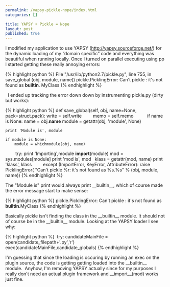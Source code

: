 ```yaml
--- 
permalink: /yapsy-pickle-nope/index.html
categories: []

title: YAPSY + Pickle = Nope
layout: post
published: true
---
```

I modified my application to use YAPSY (<a href="http://yapsy.sourceforge.net/)">http://yapsy.sourceforge.net/)</a> for the dynamic loading of my &ldquo;domain specific&rdquo; code
and everything was beautiful when running locally. Once I turned on parallel executing using pp I started getting these really annoying errors:

{% highlight python %}
File "/usr/lib/python2.7/pickle.py", line 755, in save_global (obj, module, name))
pickle.PicklingError: Can't pickle : it's not found as __builtin__. MyClass
{% endhighlight %}


<p>   
I ended up tracking the error down down by instrumenting pickle.py (dirty but works):
   </p>

{% highlight python %}
def save_global(self, obj, name=None, pack=struct.pack):
	write = self.write
        memo = self.memo
 
        if name is None:
		name = obj.__name__
		module = getattr(obj, 'module', None)

	print 'Module is', module

	if module is None:
		module = whichmodule(obj, name)

        try:
		print 'Importing',module
		__import__(module)
		mod = sys.modules[module]
		print 'mod is', mod
 
		klass = getattr(mod, name)
		print 'klass', klass
        except (ImportError, KeyError, AttributeError):
		raise PicklingError( "Can't pickle %r: it's not found as %s.%s" %  (obj, module, name))
{% endhighlight %}

The "Module is" print would always print \_\_builtin\_\_, which of course made the error message start to make sense:

{% highlight python %}
  pickle.PicklingError: Can't pickle : it's not found as __builtin__.MyClass
{% endhighlight %}

Basically pickle isn't finding the class in the \_\_builtin\_\_ module. It should not of course be in the \_\_builtin\_\_ module. Looking at
  the YAPSY loader I see why:

{% highlight python %}
   try:
    candidateMainFile = open(candidate_filepath+'.py','r')
    exec(candidateMainFile,candidate_globals)
{% endhighlight %}


I'm guessing that since the loading is occuring by running an exec on the plugin source, the code is getting getting loaded into the \_\_builtin\_\_ module. 
Anyhow, I'm removing YAPSY actually since for my purposes I really don't need an actual plugin framework and \_\_import\_\_(mod) works just fine.
